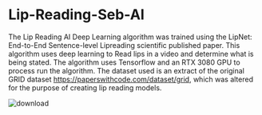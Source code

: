 # Lip-Reading-Seb-AI

The Lip Reading AI Deep Learning algorithm was trained using the LipNet: End-to-End Sentence-level Lipreading scientific published paper. This algorithm uses deep learning to Read lips in a video and determine what is being stated. The algorithm uses Tensorflow and an RTX 3080 GPU to process run the algorithm. The dataset used is an extract of the original GRID dataset https://paperswithcode.com/dataset/grid, which was altered for the purpose of creating lip reading models. 

![download](https://github.com/slarionne/Lip-Reading-Seb-AI/assets/15343933/854730c9-0f0f-408c-8980-79984620805f)
